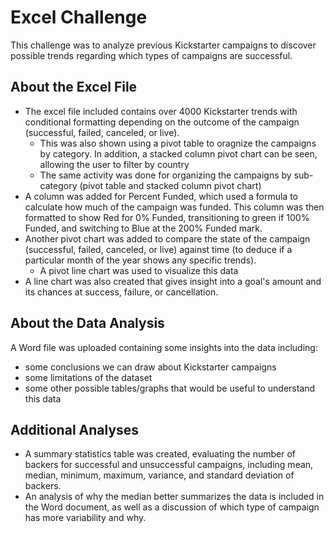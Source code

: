 # Excel Challenge

This challenge was to analyze previous Kickstarter campaigns to discover possible trends regarding which types of campaigns are successful.

## About the Excel File

* The excel file included contains over 4000 Kickstarter trends with conditional formatting depending on the outcome of the campaign (successful, failed, canceled, or live).
    * This was also shown using a pivot table to oragnize the campaigns by category. In addition, a stacked column pivot chart can be seen, allowing the user to filter by country
    * The same activity was done for organizing the campaigns by sub-category (pivot table and stacked column pivot chart)
* A column was added for Percent Funded, which used a formula to calculate how much of the campaign was funded. This column was then formatted to show Red for 0% Funded, transitioning to green if 100% Funded, and switching to Blue at the 200% Funded mark.
* Another pivot chart was added to compare the state of the campaign (successful, failed, canceled, or live) against time (to deduce if a particular month of the year shows any specific trends).
    * A pivot line chart was used to visualize this data
* A line chart was also created that gives insight into a goal's amount and its chances at success, failure, or cancellation.
    
## About the Data Analysis

A Word file was uploaded containing some insights into the data including:
* some conclusions we can draw about Kickstarter campaigns
* some limitations of the dataset
* some other possible tables/graphs that would be useful to understand this data

## Additional Analyses

* A summary statistics table was created, evaluating the number of backers for successful and unsuccessful campaigns, including mean, median, minimum, maximum, variance, and standard deviation of backers. 
* An analysis of why the median better summarizes the data is included in the Word document, as well as a discussion of which type of campaign has more variability and why.
